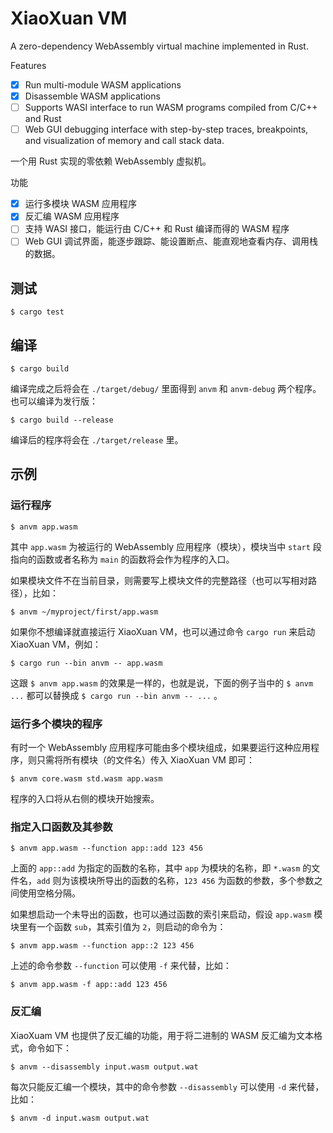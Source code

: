 # XiaoXuan VM

A zero-dependency WebAssembly virtual machine implemented in Rust.

Features

- [x] Run multi-module WASM applications
- [x] Disassemble WASM applications
- [ ] Supports WASI interface to run WASM programs compiled from C/C++ and Rust
- [ ] Web GUI debugging interface with step-by-step traces, breakpoints, and visualization of memory and call stack data.

一个用 Rust 实现的零依赖 WebAssembly 虚拟机。

功能

- [x] 运行多模块 WASM 应用程序
- [x] 反汇编 WASM 应用程序
- [ ] 支持 WASI 接口，能运行由 C/C++ 和 Rust 编译而得的 WASM 程序
- [ ] Web GUI 调试界面，能逐步跟踪、能设置断点、能直观地查看内存、调用栈的数据。

## 测试

`$ cargo test`

## 编译

`$ cargo build`

编译完成之后将会在 `./target/debug/` 里面得到 `anvm` 和 `anvm-debug` 两个程序。也可以编译为发行版：

`$ cargo build --release`

编译后的程序将会在 `./target/release` 里。

## 示例

### 运行程序

`$ anvm app.wasm`

其中 `app.wasm` 为被运行的 WebAssembly 应用程序（模块），模块当中 `start` 段指向的函数或者名称为 `main` 的函数将会作为程序的入口。

如果模块文件不在当前目录，则需要写上模块文件的完整路径（也可以写相对路径），比如：

`$ anvm ~/myproject/first/app.wasm`

如果你不想编译就直接运行 XiaoXuan VM，也可以通过命令 `cargo run` 来启动 XiaoXuan VM，例如：

`$ cargo run --bin anvm -- app.wasm`

这跟 `$ anvm app.wasm` 的效果是一样的，也就是说，下面的例子当中的 `$ anvm ...` 都可以替换成 `$ cargo run --bin anvm -- ...` 。

### 运行多个模块的程序

有时一个 WebAssembly 应用程序可能由多个模块组成，如果要运行这种应用程序，则只需将所有模块（的文件名）传入 XiaoXuan VM 即可：

`$ anvm core.wasm std.wasm app.wasm`

程序的入口将从右侧的模块开始搜索。

### 指定入口函数及其参数

`$ anvm app.wasm --function app::add 123 456`

上面的 `app::add` 为指定的函数的名称，其中 `app` 为模块的名称，即 `*.wasm` 的文件名，`add` 则为该模块所导出的函数的名称，`123 456` 为函数的参数，多个参数之间使用空格分隔。

如果想启动一个未导出的函数，也可以通过函数的索引来启动，假设 `app.wasm` 模块里有一个函数 `sub`，其索引值为 `2`，则启动的命令为：

`$ anvm app.wasm --function app::2 123 456`

上述的命令参数 `--function` 可以使用 `-f` 来代替，比如：

`$ anvm app.wasm -f app::add 123 456`

### 反汇编

XiaoXuam VM 也提供了反汇编的功能，用于将二进制的 WASM 反汇编为文本格式，命令如下：

`$ anvm --disassembly input.wasm output.wat`

每次只能反汇编一个模块，其中的命令参数 `--disassembly` 可以使用 `-d` 来代替，比如：

`$ anvm -d input.wasm output.wat`
